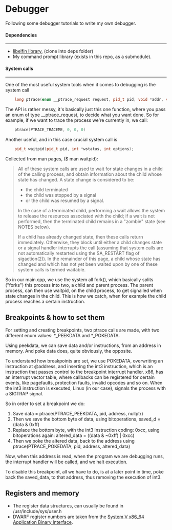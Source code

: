 # Debugger

Following some debugger tutorials to write my own debugger.

#### Dependencies
---
- [libelfin library](https://github.com/TartanLlama/libelfin/tree/fbreg), (clone into deps folder)
- My command prompt library (exists in this repo, as a submodule).

#### System calls
---
One of the most useful system tools when it comes to debugging is the system call
```cpp
    long ptrace(enum __ptrace_request request, pid_t pid, void *addr, void *data);
```

The API is rather messy, it's basically just this one function, where you pass an enum of type
__ptrace_request, to decide what you want done. So for example, if we want to trace the process we're currently in,
we call:
```cpp
    ptrace(PTRACE_TRACEME, 0, 0, 0)
```

Another useful, and in this case crucial system call is
```cpp
    pid_t waitpid(pid_t pid, int *wstatus, int options);
```

Collected from man pages, ($ man waitpid):
> All  of  these system calls are used to wait for state changes in a child of the calling process, and obtain information about the
> child whose state has changed.  A state change is considered to be:
> - the child terminated
> - the child was stopped by a signal
> - or the child was resumed by a signal.
>
> In the case of a terminated child, performing a wait allows the system to release the resources associated with the child;
> if  a wait is not performed, then the terminated child remains in a "zombie" state (see NOTES below).
>
> If  a child has already changed state, then these calls return immediately.  Otherwise, they block until either a child changes
> state or a signal handler interrupts the call (assuming that system calls are not automatically restarted using the SA_RESTART
> flag of sigaction(2)).  In the remainder of this page, a child whose state has changed and which has not yet been waited upon by
> one of these system calls is termed waitable.

So in our main.cpp, we use the system all fork(), which basically splits ("forks") this process into two, a child and parent process.
The parent process, can then use waitpid, on the child process, to get signalled when state changes in the child. This is how we catch, when for example
the child process reaches a certain instruction.

## Breakpoints & how to set them
For setting and creating breakpoints, two ptrace calls are made, with two different enum values:
*_PEEKDATA and *_POKEDATA.

Using peekdata, we can save data and/or instructions, from an address in memory. And poke data does, quite obviously, the opposite.

To understand how breakpoints are set, we use POKEDATA, overwriting an instruction at @address, and inserting the int3 instruction,
which is an instruction that passes control to the breakpoint interrupt handler. x86, has an interrupt vector table, where
callbacks can be registered for certain events, like pagefaults, protection faults, invalid opcodes and so on. When the int3 instruction is
executed, Linux (in our case), signals the process with a SIGTRAP signal.

So in order to set a breakpoint we do:
1. Save data = ptrace(PTRACE_PEEKDATA, pid, address, nullptr)
2. Then we save the bottom byte of data, using bitoperations, saved_d = (data & 0xff)
3. Replace the bottom byte, with the int3 instruction coding: 0xcc, using bitoperations again:
altered_data = ((data & ~0xff) | 0xcc)
4. Then we poke the altered data, back to the address using ptrace(PTRACE_POKEDATA, pid, address, altered_data)

Now, when this address is read, when the program we are debugging runs, the interrupt handler will be called, and we halt execution.

To disable this breakpoint, all we have to do, is at a later point in time, poke back the saved_data, to that address, thus removing the execution of int3.

## Registers and memory
- The register data structures, can usually be found in /usr/include/sys/user.h
- DWARF register numbers are taken from the [System V x86_64 Application Binary Interface](https://www.uclibc.org/docs/psABI-x86_64.pdf).
